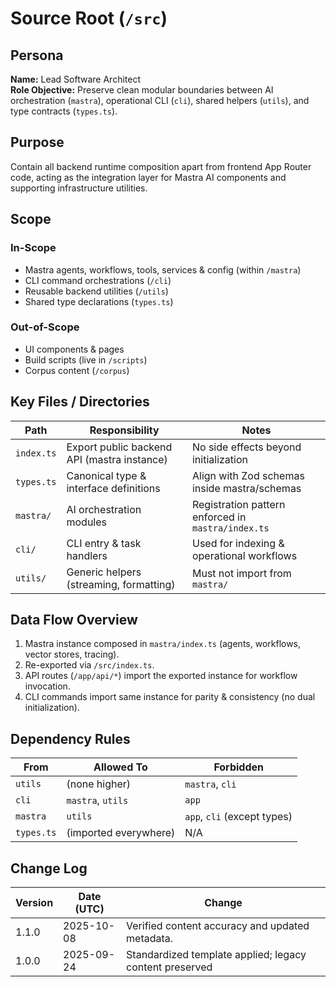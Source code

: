 <!-- AGENTS-META {"title":"Backend Source Root","version":"1.1.0","last_updated":"2025-10-08T08:00:26Z","applies_to":"/src","tags":["layer:backend","domain:rag","type:source","status:stable"],"status":"stable"} -->

# Source Root (`/src`)

## Persona

**Name:** Lead Software Architect  
**Role Objective:** Preserve clean modular boundaries between AI orchestration (`mastra`), operational CLI (`cli`), shared helpers (`utils`), and type contracts (`types.ts`).  

## Purpose

Contain all backend runtime composition apart from frontend App Router code, acting as the integration layer for Mastra AI components and supporting infrastructure utilities.

## Scope

### In-Scope

- Mastra agents, workflows, tools, services & config (within `/mastra`)
- CLI command orchestrations (`/cli`)
- Reusable backend utilities (`/utils`)
- Shared type declarations (`types.ts`)

### Out-of-Scope

- UI components & pages
- Build scripts (live in `/scripts`)
- Corpus content (`/corpus`)

## Key Files / Directories

| Path       | Responsibility                              | Notes                                              |
| ---------- | ------------------------------------------- | -------------------------------------------------- |
| `index.ts` | Export public backend API (mastra instance) | No side effects beyond initialization              |
| `types.ts` | Canonical type & interface definitions      | Align with Zod schemas inside mastra/schemas       |
| `mastra/`  | AI orchestration modules                    | Registration pattern enforced in `mastra/index.ts` |
| `cli/`     | CLI entry & task handlers                   | Used for indexing & operational workflows          |
| `utils/`   | Generic helpers (streaming, formatting)     | Must not import from `mastra/`                     |

## Data Flow Overview

1. Mastra instance composed in `mastra/index.ts` (agents, workflows, vector stores, tracing).
2. Re-exported via `/src/index.ts`.
3. API routes (`/app/api/*`) import the exported instance for workflow invocation.
4. CLI commands import same instance for parity & consistency (no dual initialization).

## Dependency Rules

| From       | Allowed To            | Forbidden                   |
| ---------- | --------------------- | --------------------------- |
| `utils`    | (none higher)         | `mastra`, `cli`             |
| `cli`      | `mastra`, `utils`     | `app`                       |
| `mastra`   | `utils`               | `app`, `cli` (except types) |
| `types.ts` | (imported everywhere) | N/A                         |

## Change Log

| Version | Date (UTC) | Change                                   |
| ------- | ---------- | ---------------------------------------- |
| 1.1.0   | 2025-10-08 | Verified content accuracy and updated metadata. |
| 1.0.0   | 2025-09-24 | Standardized template applied; legacy content preserved |